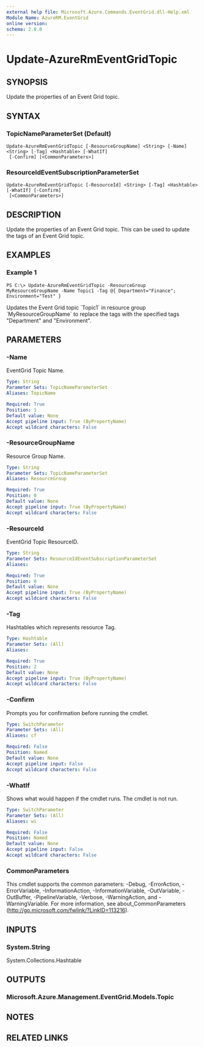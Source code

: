 ```yaml
---
external help file: Microsoft.Azure.Commands.EventGrid.dll-Help.xml
Module Name: AzureRM.EventGrid
online version: 
schema: 2.0.0
---
```


# Update-AzureRmEventGridTopic

## SYNOPSIS
Update the properties of an Event Grid topic.

## SYNTAX

### TopicNameParameterSet (Default)
```
Update-AzureRmEventGridTopic [-ResourceGroupName] <String> [-Name] <String> [-Tag] <Hashtable> [-WhatIf]
 [-Confirm] [<CommonParameters>]
```

### ResourceIdEventSubscriptionParameterSet
```
Update-AzureRmEventGridTopic [-ResourceId] <String> [-Tag] <Hashtable> [-WhatIf] [-Confirm]
 [<CommonParameters>]
```

## DESCRIPTION
Update the properties of an Event Grid topic. This can be used to update the tags of an Event Grid topic.

## EXAMPLES

### Example 1
```
PS C:\> Update-AzureRmEventGridTopic -ResourceGroup MyResourceGroupName -Name Topic1 -Tag @{ Department="Finance"; Environment="Test" }
```

Updates the Event Grid topic \`Topic1\` in resource group \`MyResourceGroupName\` to replace the tags with the specified tags "Department" and "Environment".

## PARAMETERS

### -Name
EventGrid Topic Name.

```yaml
Type: String
Parameter Sets: TopicNameParameterSet
Aliases: TopicName

Required: True
Position: 1
Default value: None
Accept pipeline input: True (ByPropertyName)
Accept wildcard characters: False
```

### -ResourceGroupName
Resource Group Name.

```yaml
Type: String
Parameter Sets: TopicNameParameterSet
Aliases: ResourceGroup

Required: True
Position: 0
Default value: None
Accept pipeline input: True (ByPropertyName)
Accept wildcard characters: False
```

### -ResourceId
EventGrid Topic ResourceID.

```yaml
Type: String
Parameter Sets: ResourceIdEventSubscriptionParameterSet
Aliases: 

Required: True
Position: 0
Default value: None
Accept pipeline input: True (ByPropertyName)
Accept wildcard characters: False
```

### -Tag
Hashtables which represents resource Tag.

```yaml
Type: Hashtable
Parameter Sets: (All)
Aliases: 

Required: True
Position: 2
Default value: None
Accept pipeline input: True (ByPropertyName)
Accept wildcard characters: False
```

### -Confirm
Prompts you for confirmation before running the cmdlet.

```yaml
Type: SwitchParameter
Parameter Sets: (All)
Aliases: cf

Required: False
Position: Named
Default value: None
Accept pipeline input: False
Accept wildcard characters: False
```

### -WhatIf
Shows what would happen if the cmdlet runs.
The cmdlet is not run.

```yaml
Type: SwitchParameter
Parameter Sets: (All)
Aliases: wi

Required: False
Position: Named
Default value: None
Accept pipeline input: False
Accept wildcard characters: False
```

### CommonParameters
This cmdlet supports the common parameters: -Debug, -ErrorAction, -ErrorVariable, -InformationAction, -InformationVariable, -OutVariable, -OutBuffer, -PipelineVariable, -Verbose, -WarningAction, and -WarningVariable. For more information, see about_CommonParameters (http://go.microsoft.com/fwlink/?LinkID=113216).

## INPUTS

### System.String
System.Collections.Hashtable

## OUTPUTS

### Microsoft.Azure.Management.EventGrid.Models.Topic

## NOTES

## RELATED LINKS

